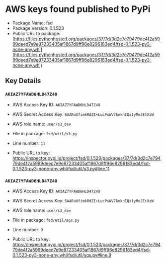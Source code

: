 # AWS keys found published to PyPi

* Package Name: fsd
* Package Version: 0.1.523
* Public URL to package: [https://files.pythonhosted.org/packages/37/7d/3d2c7e79479de4f2a5999deed7e9e87233405af1867d9ff96e8296183ed4/fsd-0.1.523-py3-none-any.whl](https://files.pythonhosted.org/packages/37/7d/3d2c7e79479de4f2a5999deed7e9e87233405af1867d9ff96e8296183ed4/fsd-0.1.523-py3-none-any.whl)

## Key Details

### `AKIAZ7YFAWD6HLD47Z4O`

* AWS Access Key ID: `AKIAZ7YFAWD6HLD47Z4O`
* AWS Secret Access Key: `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` 
* AWS role name: `user/s3_dev`
* File in package: `fsd/util/s3.py`
* Line number: `11`

* Public URL to key: https://inspector.pypi.io/project/fsd/0.1.523/packages/37/7d/3d2c7e79479de4f2a5999deed7e9e87233405af1867d9ff96e8296183ed4/fsd-0.1.523-py3-none-any.whl/fsd/util/s3.py#line.11



### `AKIAZ7YFAWD6HLD47Z4O`

* AWS Access Key ID: `AKIAZ7YFAWD6HLD47Z4O`
* AWS Secret Access Key: `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` 
* AWS role name: `user/s3_dev`
* File in package: `fsd/util/sqs.py`
* Line number: `9`

* Public URL to key: https://inspector.pypi.io/project/fsd/0.1.523/packages/37/7d/3d2c7e79479de4f2a5999deed7e9e87233405af1867d9ff96e8296183ed4/fsd-0.1.523-py3-none-any.whl/fsd/util/sqs.py#line.9



